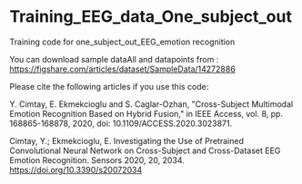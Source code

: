 # Training_EEG_data_One_subject_out
Training code for one_subject_out_EEG_emotion recognition

You can download sample dataAll and datapoints from : https://figshare.com/articles/dataset/SampleData/14272886

Please cite the following articles if you use this code:

Y. Cimtay, E. Ekmekcioglu and S. Caglar-Ozhan, "Cross-Subject Multimodal Emotion Recognition Based on Hybrid Fusion," in IEEE Access, vol. 8, pp. 168865-168878, 2020, doi: 10.1109/ACCESS.2020.3023871.

Cimtay, Y.; Ekmekcioglu, E. Investigating the Use of Pretrained Convolutional Neural Network on Cross-Subject and Cross-Dataset EEG Emotion Recognition. Sensors 2020, 20, 2034. https://doi.org/10.3390/s20072034
